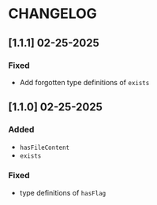 # CHANGELOG

## [1.1.1] 02-25-2025

### Fixed

- Add forgotten type definitions of `exists`

## [1.1.0] 02-25-2025

### Added

- `hasFileContent`
- `exists`

### Fixed

- type definitions of `hasFlag`

